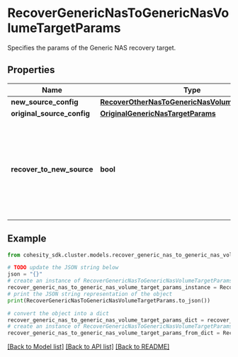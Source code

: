 # RecoverGenericNasToGenericNasVolumeTargetParams

Specifies the params of the Generic NAS recovery target.

## Properties

Name | Type | Description | Notes
------------ | ------------- | ------------- | -------------
**new_source_config** | [**RecoverOtherNasToGenericNasVolumeTargetParams**](RecoverOtherNasToGenericNasVolumeTargetParams.md) |  | [optional] 
**original_source_config** | [**OriginalGenericNasTargetParams**](OriginalGenericNasTargetParams.md) |  | [optional] 
**recover_to_new_source** | **bool** | Specifies the parameter whether the recovery should be performed to a new or the original Generic NAS target. | 

## Example

```python
from cohesity_sdk.cluster.models.recover_generic_nas_to_generic_nas_volume_target_params import RecoverGenericNasToGenericNasVolumeTargetParams

# TODO update the JSON string below
json = "{}"
# create an instance of RecoverGenericNasToGenericNasVolumeTargetParams from a JSON string
recover_generic_nas_to_generic_nas_volume_target_params_instance = RecoverGenericNasToGenericNasVolumeTargetParams.from_json(json)
# print the JSON string representation of the object
print(RecoverGenericNasToGenericNasVolumeTargetParams.to_json())

# convert the object into a dict
recover_generic_nas_to_generic_nas_volume_target_params_dict = recover_generic_nas_to_generic_nas_volume_target_params_instance.to_dict()
# create an instance of RecoverGenericNasToGenericNasVolumeTargetParams from a dict
recover_generic_nas_to_generic_nas_volume_target_params_from_dict = RecoverGenericNasToGenericNasVolumeTargetParams.from_dict(recover_generic_nas_to_generic_nas_volume_target_params_dict)
```
[[Back to Model list]](../README.md#documentation-for-models) [[Back to API list]](../README.md#documentation-for-api-endpoints) [[Back to README]](../README.md)


